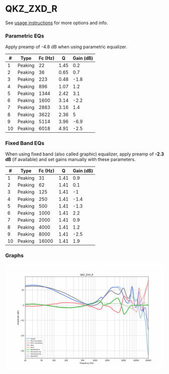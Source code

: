 # QKZ_ZXD_R
See [usage instructions](https://github.com/jaakkopasanen/AutoEq#usage) for more options and info.

### Parametric EQs
Apply preamp of -4.8 dB when using parametric equalizer.

|   # | Type    |   Fc (Hz) |    Q |   Gain (dB) |
|-----|---------|-----------|------|-------------|
|   1 | Peaking |        22 | 1.45 |         0.2 |
|   2 | Peaking |        36 | 0.65 |         0.7 |
|   3 | Peaking |       223 | 0.48 |        -1.8 |
|   4 | Peaking |       896 | 1.07 |         1.2 |
|   5 | Peaking |      1344 | 2.42 |         3.1 |
|   6 | Peaking |      1600 | 3.14 |        -2.2 |
|   7 | Peaking |      2883 | 3.16 |         1.4 |
|   8 | Peaking |      3622 | 2.36 |         5   |
|   9 | Peaking |      5114 | 3.96 |        -6.9 |
|  10 | Peaking |      6018 | 4.91 |        -2.5 |

### Fixed Band EQs
When using fixed band (also called graphic) equalizer, apply preamp of **-2.3 dB** (if available) and set gains manually with these parameters.

|   # | Type    |   Fc (Hz) |    Q |   Gain (dB) |
|-----|---------|-----------|------|-------------|
|   1 | Peaking |        31 | 1.41 |         0.9 |
|   2 | Peaking |        62 | 1.41 |         0.1 |
|   3 | Peaking |       125 | 1.41 |        -1   |
|   4 | Peaking |       250 | 1.41 |        -1.4 |
|   5 | Peaking |       500 | 1.41 |        -1.3 |
|   6 | Peaking |      1000 | 1.41 |         2.2 |
|   7 | Peaking |      2000 | 1.41 |         0.9 |
|   8 | Peaking |      4000 | 1.41 |         1.2 |
|   9 | Peaking |      8000 | 1.41 |        -2.5 |
|  10 | Peaking |     16000 | 1.41 |         1.9 |

### Graphs
![](./QKZ_ZXD_R.png)

